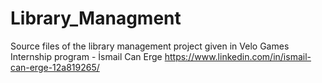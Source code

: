 # Library_Managment
Source files of the library management project given in Velo Games Internship program - İsmail Can Erge https://www.linkedin.com/in/ismail-can-erge-12a819265/
